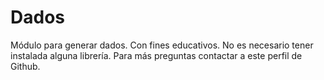 # Dados
Módulo para generar dados. Con fines educativos.
No es necesario tener instalada alguna librería.
Para más preguntas contactar a este perfil de Github.
